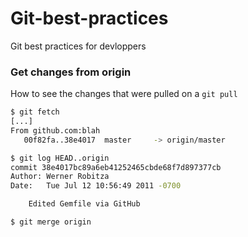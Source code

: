 # Git-best-practices
Git best practices for devloppers

### Get changes from origin 
How to see the changes that were pulled on a `git pull`
```sh
$ git fetch
[...]
From github.com:blah
   00f82fa..38e4017  master     -> origin/master
```

```sh
$ git log HEAD..origin
commit 38e4017bc89a6eb41252465cbde68f7d897377cb
Author: Werner Robitza
Date:   Tue Jul 12 10:56:49 2011 -0700

    Edited Gemfile via GitHub
```

```sh
$ git merge origin
```
